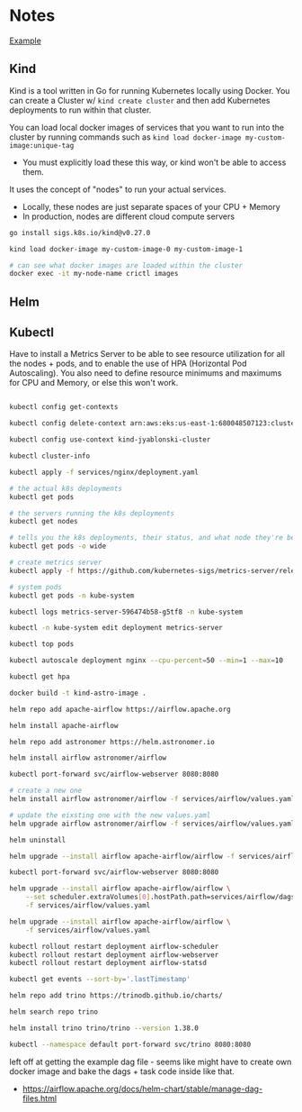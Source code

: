 # Notes

[Example](https://github.com/raystack/optimus/blob/5874457c7bbe9ed08f41c8300e984ac7fc28f78a/dev/Makefile#L15)

## Kind

Kind is a tool written in Go for running Kubernetes locally using Docker. You can create a Cluster w/ `kind create cluster` and then add Kubernetes deployments to run within that cluster.

You can load local docker images of services that you want to run into the cluster by running commands such as `kind load docker-image my-custom-image:unique-tag`

- You must explicitly load these this way, or kind won't be able to access them.

It uses the concept of "nodes" to run your actual services.

- Locally, these nodes are just separate spaces of your CPU + Memory
- In production, nodes are different cloud compute servers

``` sh
go install sigs.k8s.io/kind@v0.27.0

kind load docker-image my-custom-image-0 my-custom-image-1

# can see what docker images are loaded within the cluster
docker exec -it my-node-name crictl images
```

## Helm

## Kubectl


Have to install a Metrics Server to be able to see resource utilization for all the nodes + pods, and to enable the use of HPA (Horizontal Pod Autoscaling). You also need to define resource minimums and maximums for CPU and Memory, or else this won't work.

``` sh

kubectl config get-contexts

kubectl config delete-context arn:aws:eks:us-east-1:680048507123:cluster/dev-cluster

kubectl config use-context kind-jyablonski-cluster

kubectl cluster-info

kubectl apply -f services/nginx/deployment.yaml

# the actual k8s deployments
kubectl get pods

# the servers running the k8s deployments
kubectl get nodes

# tells you the k8s deployments, their status, and what node they're being ran on
kubectl get pods -o wide

# create metrics server
kubectl apply -f https://github.com/kubernetes-sigs/metrics-server/releases/download/v0.7.2/components.yaml

# system pods
kubectl get pods -n kube-system

kubectl logs metrics-server-596474b58-g5tf8 -n kube-system

kubectl -n kube-system edit deployment metrics-server

kubectl top pods

kubectl autoscale deployment nginx --cpu-percent=50 --min=1 --max=10

kubectl get hpa

docker build -t kind-astro-image .

helm repo add apache-airflow https://airflow.apache.org

helm install apache-airflow

helm repo add astronomer https://helm.astronomer.io

helm install airflow astronomer/airflow

kubectl port-forward svc/airflow-webserver 8080:8080

# create a new one
helm install airflow astronomer/airflow -f services/airflow/values.yaml

# update the eixsting one with the new values.yaml
helm upgrade airflow astronomer/airflow -f services/airflow/values.yaml

helm uninstall

helm upgrade --install airflow apache-airflow/airflow -f services/airflow/values.yaml

kubectl port-forward svc/airflow-webserver 8080:8080

helm upgrade --install airflow apache-airflow/airflow \
    --set scheduler.extraVolumes[0].hostPath.path=services/airflow/dags \
    -f services/airflow/values.yaml

helm upgrade --install airflow apache-airflow/airflow \
    -f services/airflow/values.yaml

kubectl rollout restart deployment airflow-scheduler
kubectl rollout restart deployment airflow-webserver
kubectl rollout restart deployment airflow-statsd

kubectl get events --sort-by='.lastTimestamp'

helm repo add trino https://trinodb.github.io/charts/

helm search repo trino

helm install trino trino/trino --version 1.38.0

kubectl --namespace default port-forward svc/trino 8080:8080
```

left off at getting the example dag file - seems like might have to create own docker image and bake the dags + task code inside like that.

- https://airflow.apache.org/docs/helm-chart/stable/manage-dag-files.html